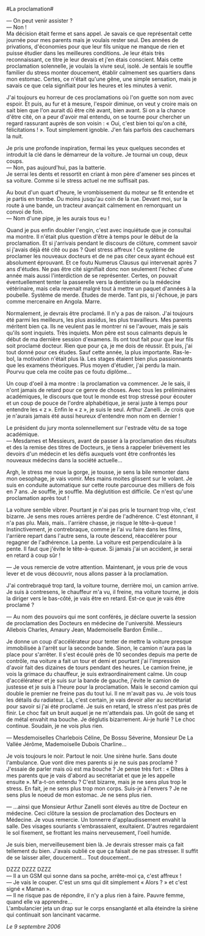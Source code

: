 #La proclamation#

— On peut venir assister ?  
— Non !  
Ma décision était ferme et sans appel. Je savais ce que représentait cette journée pour mes parents mais je voulais rester seul. Des années de privations, d'économies pour que leur fils unique ne manque de rien et puisse étudier dans les meilleures conditions. Je leur étais très reconnaissant, ce titre je leur devais et j'en étais conscient. Mais cette proclamation solennelle, je voulais la vivre seul, isolé. Je sentais le souffle familier du stress monter doucement, établir calmement ses quartiers dans mon estomac. Certes, ce n'était qu'une gêne, une simple sensation, mais je savais ce que cela signifiait pour les heures et les minutes à venir.

J'ai toujours eu horreur de ces proclamations où l'on guette son nom avec espoir. Et puis, au fur et à mesure, l'espoir diminue, on veut y croire mais on sait bien que l'on aurait dû être cité avant, bien avant. Si on a la chance d'être cité, on a peur d'avoir mal entendu, on se tourne pour chercher un regard rassurant auprès de son voisin : « Oui, c'est bien toi qu'on a cité, félicitations ! ». Tout simplement ignoble. J'en fais parfois des cauchemars la nuit.

Je pris une profonde inspiration, fermai les yeux quelques secondes et introduit la clé dans le démarreur de la voiture. Je tournai un coup, deux coups.  
— Non, pas aujourd'hui, pas la batterie.  
Je serrai les dents et ressortit en criant à mon père d'amener ses pinces et sa voiture. Comme si le stress actuel ne me suffisait pas.

Au bout d'un quart d'heure, le vrombissement du moteur se fit entendre et je partis en trombe. Du moins jusqu'au coin de la rue. Devant moi, sur la route à une bande, un tracteur avançait calmement en remorquant un convoi de foin.  
— Nom d'une pipe, je les aurais tous eu !

Quand je pus enfin doubler l'engin, c'est avec inquiétude que je consultai ma montre. Il n'était plus question d'être à temps pour le début de la proclamation. Et si j'arrivais pendant le discours de clôture, comment savoir si j'avais déjà été cité ou pas ? Quel stress affreux ! Ce système de proclamer les nouveaux docteurs et de ne pas citer ceux ayant échoué est absolument éprouvant. Et ce foutu Numerus Clausus qui intervenait après 7 ans d'études. Ne pas être cité signifiait donc non seulement l'échec d'une année mais aussi l'interdiction de se représenter. Certes, on pouvait éventuellement tenter la passerelle vers la dentisterie ou la médecine vétérinaire, mais cela revenait malgré tout à mettre un paquet d'années à la poubelle. Système de merde. Études de merde. Tant pis, si j'échoue, je pars comme mercenaire en Angola. Marre.

Normalement, je devrais être proclamé. Il n'y a pas de raison. J'ai toujours été parmi les meilleurs, les plus assidus, les plus travailleurs. Mes parents méritent bien ça. Ils ne veulent pas le montrer ni se l'avouer, mais je sais qu'ils sont inquiets. Très inquiets. Mon père est sous calmants depuis le début de ma dernière session d'examens. Ils ont tout fait pour que leur fils soit proclamé docteur. Rien que pour ça, je me dois de réussir. Et puis, j'ai tout donné pour ces études. Sauf cette année, la plus importante. Ras-le-bol, la motivation n'était plus là. Les stages étaient bien plus passionnants que les examens théoriques. Plus moyen d'étudier, j'ai perdu la main. Pourvu que cela me coûte pas ce foutu diplôme…

Un coup d'oeil à ma montre : la proclamation va commencer. Je le sais, il n'ont jamais de retard pour ce genre de choses. Avec tous les préliminaires académiques, le discours que tout le monde est trop stressé pour écouter et un coup de pouce de l'ordre alphabétique, je serai juste à temps pour entendre les « z ». Enfin le « z », je suis le seul. Arthur Zanelli. Je crois que je n'aurais jamais été aussi heureux d'entendre mon nom en dernier !

Le président du jury monta solennellement sur l'estrade vêtu de sa toge académique.  
— Mesdames et Messieurs, avant de passer à la proclamation des résultats et des la remise des titres de Docteurs, je tiens à rappeler brièvement les devoirs d'un médecin et les défis auxquels vont être confrontés les nouveaux médecins dans la société actuelle…

Argh, le stress me noue la gorge, je tousse, je sens la bile remonter dans mon oesophage, je vais vomir. Mes mains moites glissent sur le volant. Je suis en conduite automatique sur cette route parcourue des milliers de fois en 7 ans. Je souffle, je souffle. Ma déglutition est difficile. Ce n'est qu'une proclamation après tout !

La voiture semble vibrer. Pourtant je n'ai pas pris le tournant trop vite, c'est bizarre. Je sens mes roues arrières perdre de l'adhérence. C'est étonnant, il n'a pas plu. Mais, mais.. l'arrière chasse, je risque le tête-à-queue ! Instinctivement, je contrebraque, comme je l'ai vu faire dans les films, l'arrière repart dans l'autre sens, la route descend, réaccélérer pour regagner de l'adhérence. La pente. La voiture est perpendiculaire à la pente. Il faut que j'évite le tête-à-queue. Si jamais j'ai un accident, je serai en retard à coup sûr !

— Je vous remercie de votre attention. Maintenant, je vous prie de vous lever et de vous découvrir, nous allons passer à la proclamation.

J'ai contrebraqué trop tard, la voiture tourne, derrière moi, un camion arrive. Je suis à contresens, le chauffeur m'a vu, il freine, ma voiture tourne, je dois la diriger vers le bas-côté, je vais être en retard. Est-ce que je vais être proclamé ?

— Au nom des pouvoirs qui me sont conférés, je déclare ouverte la session de proclamation des Docteurs en médecine de l'université. Messieurs Allebois Charles, Amaury Jean, Mademoiselle Bardon Émilie…

Je donne un coup d'accélérateur pour tenter de mettre la voiture presque immobilisée à l'arrêt sur la seconde bande. Sinon, le camion n'aura pas la place pour s'arrêter. Il s'est écoulé près de 10 secondes depuis ma perte de contrôle, ma voiture a fait un tour et demi et pourtant j'ai l'impression d'avoir fait des dizaines de tours pendant des heures. Le camion freine, je vois la grimace du chauffeur, je suis extraordinairement calme. Un coup d'accélérateur et je suis sur la bande de gauche, j'évite le camion de justesse et je suis à l'heure pour la proclamation. Mais le second camion qui double le premier ne freine pas du tout lui. Il ne m'avait pas vu. Je vois tous les détails du radiateur. Là, c'est certain, je vais devoir aller au secrétariat pour savoir si j'ai été proclamé. Je suis en retard, le stress n'est pas près de finir. Le choc fait un bruit auquel je ne m'attendais pas. Un goût de sang et de métal envahit ma bouche. Je déglutis bizarrement. Ai-je hurlé ? Le choc continue. Soudain, je ne vois plus rien.

— Mesdemoiselles Charlebois Céline, De Bossu Séverine, Monsieur De La Vallée Jérôme, Mademoiselle Dubois Charline…

Je vois toujours le noir. Partout le noir. Une sirène hurle. Sans doute l'ambulance. Que vont dire mes parents si je ne suis pas proclamé ? J'essaie de parler mais où est ma bouche ? Je pense très fort : « Dîtes à mes parents que je vais d'abord au secrétariat et que je les appelle ensuite ». M'a-t-on entendu ? C'est bizarre, mais je ne sens plus trop le stress. En fait, je ne sens plus trop mon corps. Suis-je à l'envers ? Je ne sens plus le noeud de mon estomac. Je ne sens plus rien.

— …ainsi que Monsieur Arthur Zanelli sont élevés au titre de Docteur en médecine. Ceci clôture la session de proclamation des Docteurs en Médecine. Je vous remercie.
Un tonnerre d'applaudissement envahit la salle. Des visages souriants s'embrassaient, exultaient. D'autres regardaient le sol fixement, se frottant les mains nerveusement, l'oeil humide.

Je suis bien, merveilleusement bien là. Je devrais stresser mais ça fait tellement du bien. J'avais oublié ce que ça faisait de ne pas stresser. Il suffit de se laisser aller, doucement… Tout doucement…

DZZZ DZZZ DZZZ  
— Il a un GSM qui sonne dans sa poche, arrête-moi ça, c'est affreux !  
— Je vais le couper. C'est un sms qui dit simplement « Alors ? » et c'est signé « Maman ».  
— Il ne risque pas de répondre, il n'y a plus rien à faire. Pauvre femme, quand elle va apprendre…  
L'ambulancier jeta un drap sur le corps ensanglanté et alla éteindre la sirène qui continuait son lancinant vacarme.  


*Le 9 septembre 2006*

